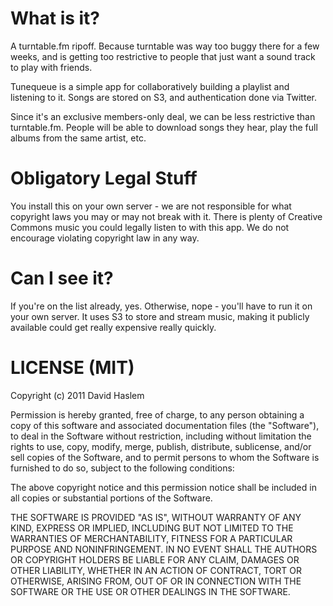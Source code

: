 What is it?
===========

A turntable.fm ripoff. Because turntable was way too buggy there for a few weeks, 
and is getting too restrictive to people that just want a sound track to
play with friends.

Tunequeue is a simple app for collaboratively building a playlist and listening to it. Songs are stored on S3,
and authentication done via Twitter. 

Since it's an exclusive members-only deal, we can be less restrictive than turntable.fm. People will be
able to download songs they hear, play the full albums from the same artist, etc. 


Obligatory Legal Stuff
======================

You install this on your own server - we are not responsible for what copyright laws you may or may 
not break with it. There is plenty of Creative Commons music you could legally listen to with this app. 
We do not encourage violating copyright law in any way.


Can I see it?
=============

If you're on the list already, yes. Otherwise, nope - you'll have to run it on your own server. 
It uses S3 to store and stream music, making it publicly available could get really expensive really quickly.

LICENSE (MIT)
=======

Copyright (c) 2011 David Haslem

Permission is hereby granted, free of charge, to any person obtaining
a copy of this software and associated documentation files (the
"Software"), to deal in the Software without restriction, including
without limitation the rights to use, copy, modify, merge, publish,
distribute, sublicense, and/or sell copies of the Software, and to
permit persons to whom the Software is furnished to do so, subject to
the following conditions:

The above copyright notice and this permission notice shall be
included in all copies or substantial portions of the Software.

THE SOFTWARE IS PROVIDED "AS IS", WITHOUT WARRANTY OF ANY KIND,
EXPRESS OR IMPLIED, INCLUDING BUT NOT LIMITED TO THE WARRANTIES OF
MERCHANTABILITY, FITNESS FOR A PARTICULAR PURPOSE AND
NONINFRINGEMENT. IN NO EVENT SHALL THE AUTHORS OR COPYRIGHT HOLDERS BE
LIABLE FOR ANY CLAIM, DAMAGES OR OTHER LIABILITY, WHETHER IN AN ACTION
OF CONTRACT, TORT OR OTHERWISE, ARISING FROM, OUT OF OR IN CONNECTION
WITH THE SOFTWARE OR THE USE OR OTHER DEALINGS IN THE SOFTWARE.

